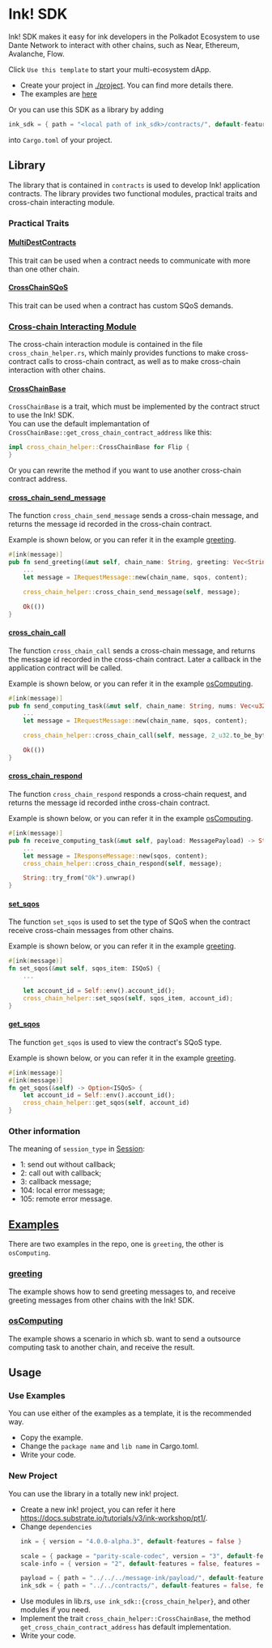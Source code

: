 # Ink! SDK
Ink! SDK makes it easy for ink developers in the Polkadot Ecosystem to use Dante Network to interact with other chains, such as Near, Ethereum, Avalanche, Flow.

Click `Use this template` to start your multi-ecosystem dApp.
* Create your project in [./project](./project/). You can find more details there.
* The examples are [here](./examples/)

Or you can use this SDK as a library by adding  
```rust
ink_sdk = { path = "<local path of ink_sdk>/contracts/", default-features = false, features = ["ink-as-dependency"] }
```
into `Cargo.toml` of your project.

## Library
The library that is contained in `contracts` is used to develop Ink! application contracts. The library provides two functional modules, practical traits and cross-chain interacting module.

### Practical Traits
#### [MultiDestContracts](./contracts/lib.rs#L37)
This trait can be used when a contract needs to communicate with more than one other chain.

#### [CrossChainSQoS](./contracts/lib.rs#L49)
This trait can be used when a contract has custom SQoS demands.

### [Cross-chain Interacting Module](./contracts/cross_chain_helper.rs)
The cross-chain interaction module is contained in the file `cross_chain_helper.rs`, which mainly provides functions to make cross-contract calls to cross-chain contract, as well as to make cross-chain interaction with other chains.

#### [CrossChainBase](./contracts/cross_chain_helper.rs#L39)
`CrossChainBase` is a trait, which must be implemented by the contract struct to use the Ink! SDK.  
You can use the default implemantation of `CrossChainBase::get_cross_chain_contract_address` like this:
```rust
impl cross_chain_helper::CrossChainBase for Flip {
}
```

Or you can rewrite the method if you want to use another cross-chain contract address.

#### [cross_chain_send_message](./contracts/cross_chain_helper.rs#L87)
The function `cross_chain_send_message` sends a cross-chain message, and returns the message id recorded in the cross-chain contract.

Example is shown below, or you can refer it in the example [greeting](./examples/greeting/lib.rs#L209).
```rust
#[ink(message)]
pub fn send_greeting(&mut self, chain_name: String, greeting: Vec<String>) -> Result<(), Error> {
    ...
    let message = IRequestMessage::new(chain_name, sqos, content);

    cross_chain_helper::cross_chain_send_message(self, message);

    Ok(())
}
```

#### [cross_chain_call](./contracts/cross_chain_helper.rs#L96)
The function `cross_chain_call` sends a cross-chain message, and returns the message id recorded in the cross-chain contract. Later a callback in the application contract will be called.

Example is shown below, or you can refer it in the example [osComputing](./examples/osComputing/lib.rs#L138).
```rust
#[ink(message)]
pub fn send_computing_task(&mut self, chain_name: String, nums: Vec<u32>) -> Result<(), Error> {
    ...
    let message = IRequestMessage::new(chain_name, sqos, content);

    cross_chain_helper::cross_chain_call(self, message, 2_u32.to_be_bytes());

    Ok(())
}
```

#### [cross_chain_respond](./contracts/cross_chain_helper.rs#L104)
The function `cross_chain_respond` responds a cross-chain request, and returns the message id recorded inthe cross-chain contract.

Example is shown below, or you can refer it in the example [osComputing](./examples/osComputing/lib.rs#L158).
```rust
#[ink(message)]
pub fn receive_computing_task(&mut self, payload: MessagePayload) -> String {
    ...
    let message = IResponseMessage::new(sqos, content);
    cross_chain_helper::cross_chain_respond(self, message);

    String::try_from("Ok").unwrap()
}
```

#### [set_sqos](./contracts/cross_chain_helper.rs#L132)

The function `set_sqos` is used to set the type of SQoS when the contract receive cross-chain messages from other chains.

Example is shown below, or you can refer it in the example [greeting](./examples/greeting/lib.rs#L99).
```rust
#[ink(message)]
fn set_sqos(&mut self, sqos_item: ISQoS) {
    ...

    let account_id = Self::env().account_id();
    cross_chain_helper::set_sqos(self, sqos_item, account_id);
}
```

#### [get_sqos](./contracts/cross_chain_helper.rs#L132)

The function `get_sqos` is used to view the contract's SQoS type.

Example is shown below, or you can refer it in the example [greeting](./examples/greeting/lib.rs#L118).
```rust
#[ink(message)]
#[ink(message)]
fn get_sqos(&self) -> Option<ISQoS> {
    let account_id = Self::env().account_id();
    cross_chain_helper::get_sqos(self, account_id)
}
```

### Other information
The meaning of `session_type` in [Session](https://github.com/dantenetwork/message-ink/blob/b046fda43c11f4f1fc556102e9834558acea433b/payload/message_define.rs#L172):
* 1: send out without callback;
* 2: call out with callback;
* 3: callback message;
* 104: local error message;
* 105: remote error message.

## [Examples](./examples/)
There are two examples in the repo, one is `greeting`, the other is `osComputing`.

### [greeting](./examples/greeting/)
The example shows how to send greeting messages to, and receive greeting messages from other chains with the Ink! SDK.

### [osComputing](./examples/osComputing/)
The example shows a scenario in which sb. want to send a outsource computing task to another chain, and receive the result.


## Usage
### Use Examples
You can use either of the examples as a template, it is the recommended way.

- Copy the example.
- Change the `package name` and `lib name` in Cargo.toml.
- Write your code.

### New Project
You can use the library in a totally new ink! project.
- Create a new ink! project, you can refer it here https://docs.substrate.io/tutorials/v3/ink-workshop/pt1/.
- Change `dependencies`
    ```rust
    ink = { version = "4.0.0-alpha.3", default-features = false }

    scale = { package = "parity-scale-codec", version = "3", default-features = false, features = ["derive"] }
    scale-info = { version = "2", default-features = false, features = ["derive", "serde", "decode"] }

    payload = { path = "../../../message-ink/payload/", default-features = false, features = ["ink-as-dependency"] }
    ink_sdk = { path = "../../contracts/", default-features = false, features = ["ink-as-dependency"] }
    ```
- Use modules in lib.rs, `use ink_sdk::{cross_chain_helper}`, and other modules if you need.
- Implement the trait `cross_chain_helper::CrossChainBase`, the method `get_cross_chain_contract_address` has default implementation.
- Write your code.
